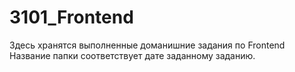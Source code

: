 # 3101_Frontend
Здесь хранятся выполненные доманишние задания по Frontend
Название папки соответствует дате заданному заданию.
